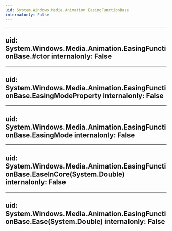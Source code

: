 ```yaml
---
uid: System.Windows.Media.Animation.EasingFunctionBase
internalonly: False
---
```


---
uid: System.Windows.Media.Animation.EasingFunctionBase.#ctor
internalonly: False
---

---
uid: System.Windows.Media.Animation.EasingFunctionBase.EasingModeProperty
internalonly: False
---

---
uid: System.Windows.Media.Animation.EasingFunctionBase.EasingMode
internalonly: False
---

---
uid: System.Windows.Media.Animation.EasingFunctionBase.EaseInCore(System.Double)
internalonly: False
---

---
uid: System.Windows.Media.Animation.EasingFunctionBase.Ease(System.Double)
internalonly: False
---
